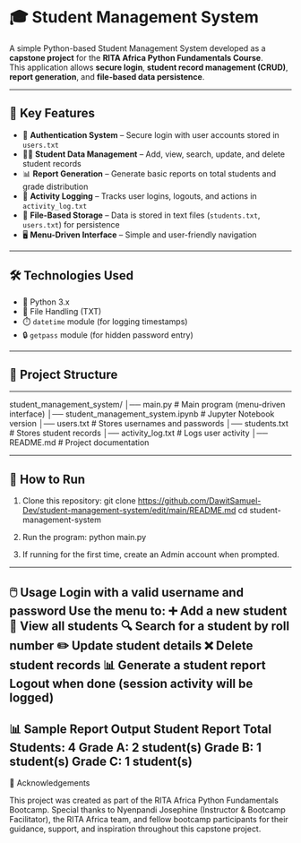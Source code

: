 # 🎓 Student Management System
A simple Python-based Student Management System developed as a **capstone project** for the **RITA Africa Python Fundamentals Course**.  
This application allows **secure login**, **student record management (CRUD)**, **report generation**, and **file-based data persistence**.

---

## 🚀 Key Features
- 🔐 **Authentication System** – Secure login with user accounts stored in `users.txt`  
- 🧑‍🎓 **Student Data Management** – Add, view, search, update, and delete student records  
- 📊 **Report Generation** – Generate basic reports on total students and grade distribution  
- 📝 **Activity Logging** – Tracks user logins, logouts, and actions in `activity_log.txt`  
- 💾 **File-Based Storage** – Data is stored in text files (`students.txt`, `users.txt`) for persistence  
- 🖥️ **Menu-Driven Interface** – Simple and user-friendly navigation  


---

## 🛠️ Technologies Used
- 🐍 Python 3.x  
- 📂 File Handling (TXT)  
- ⏱️ `datetime` module (for logging timestamps)  
- 🔒 `getpass` module (for hidden password entry)  

---

## 📂 Project Structure
---
student_management_system/
│── main.py # Main program (menu-driven interface)
│── student_management_system.ipynb # Jupyter Notebook version
│── users.txt # Stores usernames and passwords
│── students.txt # Stores student records
│── activity_log.txt # Logs user activity
│── README.md # Project documentation

---

## 🏁 How to Run
1. Clone this repository:
git clone https://github.com/DawitSamuel-Dev/student-management-system/edit/main/README.md
cd student-management-system

2. Run the program:
python main.py
3. If running for the first time, create an Admin account when prompted.
---
🖱️ Usage
Login with a valid username and password
Use the menu to:
➕ Add a new student
📄 View all students
🔍 Search for a student by roll number
✏️ Update student details
❌ Delete student records
📊 Generate a student report
Logout when done (session activity will be logged)
---
📊 Sample Report Output
Student Report
Total Students: 4
Grade A: 2 student(s)
Grade B: 1 student(s)
Grade C: 1 student(s)
---
🙏 Acknowledgements

This project was created as part of the RITA Africa Python Fundamentals Bootcamp.
Special thanks to Nyenpandi Josephine (Instructor & Bootcamp Facilitator), 
the RITA Africa team, and fellow bootcamp participants for their guidance, support, and inspiration throughout this capstone project.
